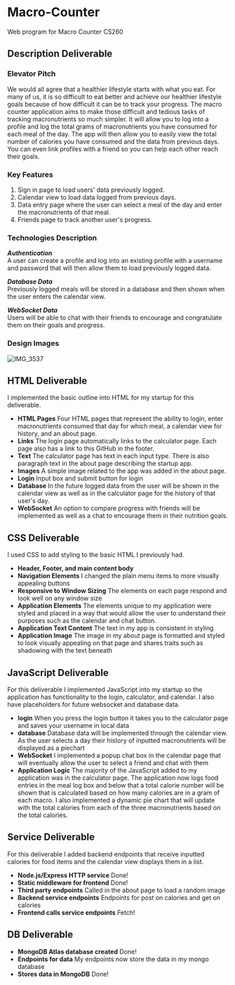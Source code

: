 # Macro-Counter
Web program for Macro Counter CS260

## Description Deliverable

### Elevator Pitch
We would all agree that a healthier lifestyle starts with what you eat. For many of us, it is so difficult to eat better and achieve our healthier lifestyle goals because of how difficult it can be to track your progress. The macro counter application aims to make those difficult and tedious tasks of tracking macronutrients so much simpler. It will allow you to log into a profile and log the total grams of macronutrients you have consumed for each meal of the day. The app will then allow you to easily view the total number of calories you have consumed and the data from previous days. You can even link profiles with a friend so you can help each other reach their goals.

### Key Features
1. Sign in page to load users' data previously logged.
2. Calendar view to load data logged from previous days.
3. Data entry page where the user can select a meal of the day and enter the macronutrients of that meal.
4. Friends page to track another user's progress.

### Technologies Description
**_Authentication_**  
A user can create a profile and log into an existing profile with a username and password that will then allow them to load previously logged data.

**_Database Data_**  
Previously logged meals will be stored in a database and then shown when the user enters the calendar view.

**_WebSocket Data_**  
Users will be able to chat with their friends to encourage and congratulate them on their goals and progress.

### Design Images
![IMG_3537](https://github.com/connerwattles/Macro-Counter/assets/70725683/99e41f1a-9675-4f8f-8abc-e71c594f95a9)

## HTML Deliverable

I implemented the basic outline into HTML for my startup for this deliverable.

- **HTML Pages** Four HTML pages that represent the ability to login, enter macronutrients consumed that day for which meal, a calendar view for history, and an about page.
- **Links** The login page automatically links to the calculator page. Each page also has a link to this GitHub in the footer.
- **Text** The calculator page has text in each input type. There is also paragraph text in the about page describing the startup app.
- **Images** A simple image related to the app was added in the about page.
- **Login** Input box and submit button for login
- **Database** In the future logged data from the user will be shown in the calendar view as well as in the calculator page for the history of that user's day.
- **WebSocket** An option to compare progress with friends will be implemented as well as a chat to encourage them in their nutrition goals.

## CSS Deliverable

I used CSS to add styling to the basic HTML I previously had.

- **Header, Footer, and main content body**
- **Navigation Elements** I changed the plain menu items to more visually appealing buttons
- **Responsive to Window Sizing** The elements on each page respond and look well on any window size
- **Application Elements** The elements unique to my application were styled and placed in a way that would allow the user to understand their purposes such as the calendar and chat button.
- **Application Text Content** The text in my app is consistent in styling
- **Application Image** The image in my about page is formatted and styled to look visually appealing on that page and shares traits such as shadowing with the text beneath

## JavaScript Deliverable

For this deliverable I implemented JavaScript into my startup so the application has functionality to the login, calculator, and calendar. I also have placeholders for future websocket and database data.

- **login** When you press the login button it takes you to the calculator page and saves your username in local data
- **database** Database data will be implemented through the calendar view. As the user selects a day their history of inputted macronutrients will be displayed as a piechart
- **WebSocket** I implemented a popup chat box in the calendar page that will eventually allow the user to select a friend and chat with them
- **Application Logic** The majority of the JavaScript added to my application was in the calculator page. The application now logs food entries in the meal log box and below that a total calorie
                        number will be shown that is calculated based on how many calories are in a gram of each macro. I also implemented a dynamic pie chart that will update with the total calories
                        from each of the three macronutrients based on the total calories.

## Service Deliverable

For this deliverable I added backend endpoints that receive inputted calories for food items and the calendar view displays them in a list.

- **Node.js/Express HTTP service** Done!
- **Static middleware for frontend** Done!
- **Third party endpoints** Called in the about page to load a random image
- **Backend service endpoints** Endpoints for post on calories and get on calories
- **Frontend calls service endpoints** Fetch!

## DB Deliverable
- **MongoDB Atlas database created** Done!
- **Endpoints for data** My endpoints now store the data in my mongo database
- **Stores data in MongoDB** Done!
